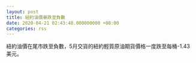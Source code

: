 ```yaml
---
layout: post
title: 紐約油價暴跌至負數
date: 2020-04-21 02:43:48.000000000 +08:00
categories: rss
---
```


紐約油價在尾市跌至負數，5月交貨的紐約輕質原油期貨價格一度跌至每桶-1.43美元。
